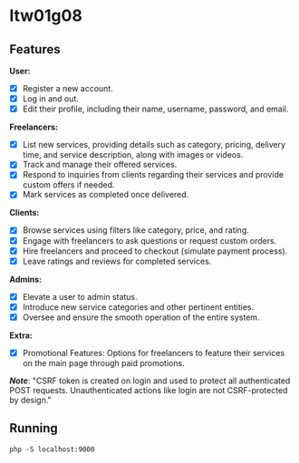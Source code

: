 
# ltw01g08

## Features

**User:**
- [x] Register a new account.
- [x] Log in and out.
- [x] Edit their profile, including their name, username, password, and email.

**Freelancers:**
- [x] List new services, providing details such as category, pricing, delivery time, and service description, along with images or videos.
- [x] Track and manage their offered services.
- [x] Respond to inquiries from clients regarding their services and provide custom offers if needed.
- [x] Mark services as completed once delivered.

**Clients:**
- [x] Browse services using filters like category, price, and rating.
- [x] Engage with freelancers to ask questions or request custom orders.
- [x] Hire freelancers and proceed to checkout (simulate payment process).
- [x] Leave ratings and reviews for completed services.

**Admins:**
- [x] Elevate a user to admin status.
- [x] Introduce new service categories and other pertinent entities.
- [x] Oversee and ensure the smooth operation of the entire system.

**Extra:**
- [x] Promotional Features: Options for freelancers to feature their services on the main page through paid promotions.


***Note***:
"CSRF token is created on login and used to protect all authenticated POST requests. Unauthenticated actions like login are not CSRF-protected by design."

## Running
    php -S localhost:9000
